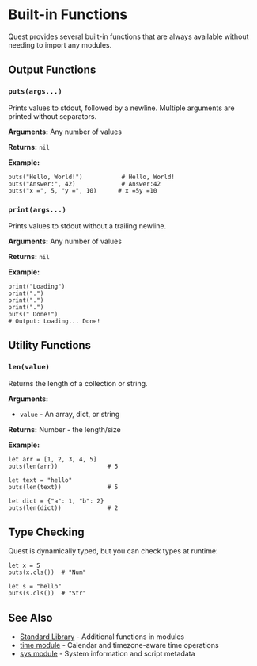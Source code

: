 # Built-in Functions

Quest provides several built-in functions that are always available without needing to import any modules.

## Output Functions

### `puts(args...)`

Prints values to stdout, followed by a newline. Multiple arguments are printed without separators.

**Arguments:** Any number of values

**Returns:** `nil`

**Example:**
```quest
puts("Hello, World!")           # Hello, World!
puts("Answer:", 42)             # Answer:42
puts("x =", 5, "y =", 10)      # x =5y =10
```

### `print(args...)`

Prints values to stdout without a trailing newline.

**Arguments:** Any number of values

**Returns:** `nil`

**Example:**
```quest
print("Loading")
print(".")
print(".")
print(".")
puts(" Done!")
# Output: Loading... Done!
```

## Utility Functions

### `len(value)`

Returns the length of a collection or string.

**Arguments:**
- `value` - An array, dict, or string

**Returns:** Number - the length/size

**Example:**
```quest
let arr = [1, 2, 3, 4, 5]
puts(len(arr))              # 5

let text = "hello"
puts(len(text))             # 5

let dict = {"a": 1, "b": 2}
puts(len(dict))             # 2
```


## Type Checking

Quest is dynamically typed, but you can check types at runtime:

```quest
let x = 5
puts(x.cls())  # "Num"

let s = "hello"
puts(s.cls())  # "Str"
```

## See Also

- [Standard Library](../stdlib/index.md) - Additional functions in modules
- [time module](../stdlib/time.md) - Calendar and timezone-aware time operations
- [sys module](../stdlib/sys.md) - System information and script metadata
